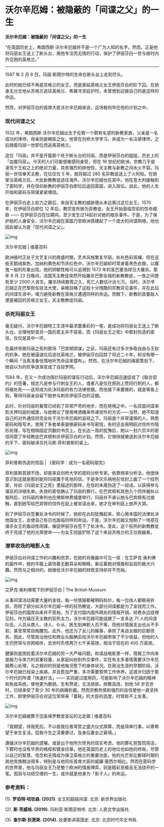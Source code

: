 # 沃尔辛厄姆：被隐蔽的「间谍之父」的一生

**沃尔辛厄姆：被隐蔽的「间谍之父」的一生**

“在英国历史上，弗朗西斯·沃尔辛厄姆并不是一个广为人知的名字。然而，正是他将玛丽女王送上了断头台，用他专注而无情的行动，保护了伊丽莎白一世与彼时内外交困的英格兰。”

***

1587 年 2 月 8 日，玛丽·斯图尔特的生命在断头台上走到尽头。

此时的她已经不再是苏格兰的女王，而是表姑英格兰女王伊丽莎白的阶下囚。在她身无分文地从苏格兰逃往英格兰、希冀寻求庇护时，未曾想到迎接自己的是这样的命运。

然而，对伊丽莎白的首席大臣沃尔辛厄姆来说，这场极刑早在他的计划之中。

### **现代间谍之父**

1532 年，弗朗西斯·沃尔辛厄姆出生于伦敦一个颇有名望的新教家族，父亲是一名成功的律师，母亲则是朝臣之女。他曾在剑桥大学学习，并成为一名注册律师，之后随着玛丽一世即位而逃离英格兰。

这位「玛丽」并不是开篇那个死于断头台的玛丽，而是伊丽莎白的姐姐，历史上的「血腥玛丽」。今天的人们可能很难感同身受，但在 16 世纪的欧洲，宗教几乎是凌驾于王权之上的绝对力量，具有强烈的排他性，天主教与新教之间水火不容。玛丽一世信奉天主教，在位仅仅 5 年，就将超过 280 名异教徒送上了火刑柱。在她掌治英格兰后，大批新教教徒逃往海外，沃尔辛厄姆也在其中。他在意大利接触到了密码学，并在信仰新教的伊丽莎白即位后返回英国，进入政坛。自此，他的人生开始和密码与阴谋紧紧缠绕。

在伊丽莎白走上权力之巅后，来自天主教的威胁便从未远离过这位女王。1570 年，在伊丽莎白即位 12 年后，教宗宣布她为异教徒，女王开始面临空前的性命威胁 —— 在伊丽莎白在位期间，至少发生过14起针对她的暗杀事件。于是，为了保护她的人身安全，沃尔辛厄姆在英国乃至欧洲搭建起了一个庞大的间谍网络，他也因此被认为是「现代间谍之父」。

![img](https://jibencaozuo.com/static/media/01.fc3c416f.png)

沃尔辛厄姆 | 维基百科

欧洲彼时正处于文艺复兴的鼎盛时期，艺术风格繁复华丽，处处色彩斑斓，但在这些天鹅绒紫色、加纳利黄色和节庆红色中，沃尔辛厄姆却时常身着黑色衣服，以魔鬼一般的形象出现。他的阴郁性格可以追溯到 1572 年的圣巴塞洛缪日大屠杀。那年 8 月 23 日晚间，法国天主教徒突然开始屠杀巴黎全城的新教教徒，一夜之间便有至少 2000 人丧生。屠杀持续数周之久，死亡人数估计达七万。当时，沃尔辛厄姆正在巴黎担任驻法大使，亲眼目睹了这桩十分残酷的宗教异见事件，并在此后的间谍生涯中，竭力避免新教在英格兰遭遇同样的命运。而眼下，新教的首要敌人便是被囚的苏格兰女王，天主教教徒玛丽。

### **杀死玛丽女王**

毫无疑问，沃尔辛厄姆特工生涯中最浓墨重彩的一笔，是成功将玛丽女王送上了断头台。合理地斩首另一国的君主并不容易，而《玛丽女王之死》中那封伪造的密信，仅仅是其中一环。

在最终导致玛丽之死的那场「巴宾顿阴谋」之前，玛丽还有过多次争取自由与王权的抗争。她在被逼退位后逃往英格兰，被伊丽莎白囚禁了将近二十年，却没有哪一个瞬间「当真准备怯懦地听凭命运来摆布」。然而，在沃尔辛厄姆的缜密策划下，她自以为的抗争逐渐变成了自投罗网。

1584 年，在又一次成功阻拦玛丽的谋反行动后，沃尔辛厄姆迅速促成了《联合契约》的签署，规定凡是参与行刺女王的人，或者凡是仅在原则上赞同行刺的人，都将被处死——这将成为处决玛丽的有力法律依据。而他接下来要做的，就是等鱼上钩，等待玛丽亲自留下她参与刺杀伊丽莎白的证据。

此时，针对玛丽的看管已经到了异常严苛的地步，而在绝境之中，一名双面间谍来到关押玛丽的城堡，与她商议了使用啤酒桶来传递信件的方式——当然，她不知道自己的对外通信将完全处于沃尔辛厄姆的监视之下。玛丽是个非常谨慎的人，熟悉密码和隐写术，使用了多套单表替换密码来书写密信，有时还会用明矾对信件作隐形处理，写在相隔固定页数的书页上。在长达一周的犹豫后，她以一封六页半的密信同意了年轻教徒巴宾顿刺杀伊丽莎白的计划。然而，它很快就被送到沃尔辛厄姆的手下、密码破译员托马斯·菲利普斯的桌上。

![img](https://jibencaozuo.com/static/media/02.c9b977c6.png)

菲利普斯伪造的信函 | 《密码学：成为一名密码朋克》

菲利普斯其貌不扬，却是来自剑桥大学的密码分析专家。依靠频率分析法，他很快意识到这就是那封能将玛丽置于死地的信，于是幸灾乐祸地在信封上画了一个绞刑架，并如《玛丽女王之死》里描述的那样，在信的末尾伪造了一段话，以获得参与谋反的详细名单。失效的密信确认了玛丽的罪行，在巴宾顿和其他九个同伴被处以极刑后，对玛丽的审判也在佛斯林费城堡举行。玛丽并不承认她与巴宾顿有过接触，直到她写给巴宾顿的信件在庭上被宣读出来，她才在审判庭上放声大哭。

到了伊丽莎白签署处决令的时候了，她却在此刻犹豫起来，担心用本国的法律处决他国女王，会使自己有日也面临同样的命运。于是，沃尔辛厄姆又炮制了一场意在谋杀女王的轰动性阴谋，催促伊丽莎白签下了处决令。至此，这个狂热的新教教徒终于完成了他的光荣使命——为女王彻底铲除了这个来自苏格兰的王位觊觎者。

### **潦草收场的暗影人生**

伊丽莎白对间谍工作的兴趣和欣赏，在她的肖像画中可见一斑：在艾萨克·奥利佛的画作中，她的华服上装饰着无数耳朵和眼睛，象征着她对情报和监视的极大兴趣。然而与之相对的，她拨给沃尔辛厄姆的财政支持却并不充裕。

![img](https://jibencaozuo.com/static/media/03.234a0a58.png)

艾萨克·奥利佛笔下的伊丽莎白 | The British Museum

从事间谍活动需要大量的金钱，每一份情报都被明码标价，每一位线人都极易折损，而除了部分如沃尔辛厄姆一样的狂热教徒，大部分间谍都是为了金钱而工作。伊丽莎白的国库向来并不宽裕，为了支付国内国外两处的情报开销，经费永远捉襟见肘。作为镇压天主教的狂热主力，沃尔辛厄姆可能组建了一支多达 71 人的间谍队伍，人员从商人、诗人、仆从、医生到神职人员不等，而他对情报支出也从不手软，甚至常常自掏腰包。此外，他还为了女儿的婚事，承担了来自女婿的巨额债务。因此，尽管政治地位和商业头脑确实给沃尔辛厄姆带来了不少收益，但他的人生仍然常与穷困相伴，去世时负债两万七千多英镑，相当于现在的 400 万英镑。

健康则是困扰着沃尔辛厄姆的另一大严峻问题。和谍战电影里一样，情报工作向来是脑力与体力的双重较量，从家庭纠纷到外交事件，实在有太多事情需要沃尔辛厄姆费心处理，与之相对的则是他每况愈下的身体状况。在政治生涯的早期阶段，沃尔辛厄姆已经染上疾病，并且愈加严重，多次需要暂停工作休养。这或许归因于那个时代的所谓「快速疗法」—— 实则是过度用药，可能影响了沃尔辛厄姆的精神和免疫系统，使他更为脆弱。生有赘疣，无法排尿，频繁高烧，到他 58 岁去世时，已经承受了至少 30 年的病痛折磨。然而宗教热情和强烈的自信使他一直坚持工作，即使伊丽莎白对这位常带来「噩耗」的大臣的态度，时常称不上友善。

![img](https://jibencaozuo.com/static/media/04.747914f0.png)

沃尔辛厄姆被葬于旧圣保罗教堂圣坛的北走廊 | 维基百科

「我期望，待我死后，不以居我位者常受之盛大仪式厚葬，而是简单行事，以寄希望于来生复活，偿我今生之深重罪过，及身后妻女之窘境。」

遵循沃尔辛厄姆的遗嘱，或是出于他所欠债务的现实考虑，他的葬礼短暂而简洁，下葬时也没有华贵的棺椁和镀金纹章。他在英国历史上的地位也如他的终局，尽管以自己的智慧、信念和无情成为保卫英格兰的重要功臣，他的光芒却比都铎时期的其他贵族黯淡得多，特别是与他同任首席大臣的威廉·塞西尔相比。然而在密码学的世界里，他与玛丽女王乃至整个欧洲的情报博弈，则是精彩至极且无法绕开的一笔。孤寂与功绩交缠的一生，或许就是他身为「影子人」的命运。

### 参考资料：

(1). **罗伯特·哈钦森. (2021)**. 女王的超级间谍. 北京: 新世界出版社.

(2). **斯·茨威格. (2019).** 玛利亚·斯图亚特传. 北京: 人民文学出版社.

(3). **查尔斯·狄更斯. (2014).** 狄更斯讲英国史. 北京: 北京时代华文书局.

